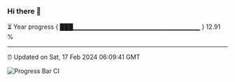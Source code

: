 ### Hi there 👋

⏳ Year progress { ███▁▁▁▁▁▁▁▁▁▁▁▁▁▁▁▁▁▁▁▁▁▁▁▁▁▁▁ } 12.91 %

---

⏰ Updated on Sat, 17 Feb 2024 06:09:41 GMT

![Progress Bar CI](https://github.com/Shyam-Makwana/GitHub-Actions-Demo/workflows/Progress%20Bar%20CI/badge.svg)
